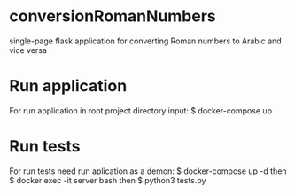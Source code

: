 # conversionRomanNumbers
single-page flask application for converting Roman numbers to Arabic and vice versa

# Run application 
For run application in root project directory input:
 $ docker-compose up
 # Run tests
 For run tests need run aplication as a demon:
$ docker-compose up -d
 then
$ docker exec -it server bash
then
$ python3 tests.py
